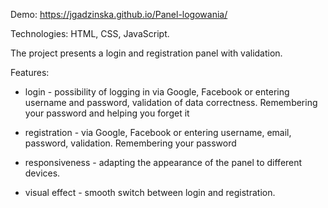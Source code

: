 Demo: https://jgadzinska.github.io/Panel-logowania/

Technologies: HTML, CSS, JavaScript.

The project presents a login and registration panel with validation.

Features:

- login - possibility of logging in via Google, Facebook or entering username and password, validation of data correctness. Remembering your password and helping you forget it

- registration - via Google, Facebook or entering username, email, password, validation. Remembering your password

- responsiveness - adapting the appearance of the panel to different devices.

- visual effect - smooth switch between login and registration.
